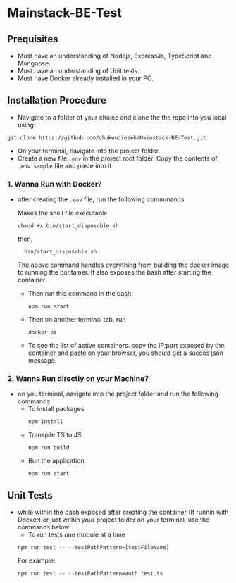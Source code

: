 # Mainstack-BE-Test

## Prequisites
- Must have an understanding of Nodejs, ExpressJs, TypeScript and Mongoose.
- Must have an understanding of Unit tests.
- Must have Docker already installed in your PC.
  
## Installation Procedure

- Navigate to a folder of your choice and clone the the repo into you local using:
```
git clone https://github.com/chukwudiezeh/Mainstack-BE-Test.git
```
- On your terminal, navigate into the project folder.
- Create a new file `.env` in the project root folder. Copy the contents of `.env.sample` file and paste into it

### 1. Wanna Run with Docker?
- after creating the `.env` file, run the following commmands:
  
  Makes the shell file executable
    ```
    chmod +x bin/start_disposable.sh
    ```
  then, 
    ```
      bin/start_disposable.sh
    ```
  The above command handles everything from building the docker image to running the container. 
  It also exposes the bash after starting the container.

  - Then run this command in the bash:
    ```
    npm run start
    ```
  - Then on another terminal tab, run 
    ```
    docker ps
    ```
  - To see the list of active containers. copy the IP:port exposed by the container and paste on your browser, you should get a succes json message.

### 2. Wanna Run directly on your Machine?
- on you terminal, navigate into the project folder and run the following commands:
  - To install packages
    ```
    npm install
    ```
  - Transpile TS to JS
    ```
    npm run build
    ```
  - Run the application
    ```
    npm run start
    ```
## Unit Tests
- while within the bash exposed after creating the container (If runnin with Docker) or just within your project folder on your terminal, use the commands below:
  - To run tests one module at a time
  ```
  npm run test -- --testPathPattern=[testFileName]
  ```
  For example:
  ```
  npm run test -- --testPathPattern=auth.test.ts
  ```